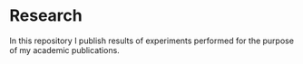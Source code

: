 # Research

In this repository I publish results of experiments performed for the purpose of my academic publications.

